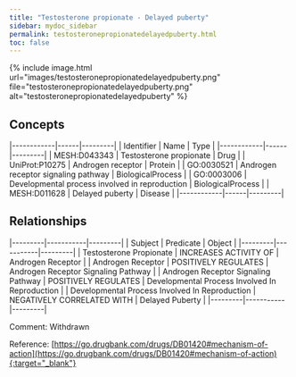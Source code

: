 ```yaml
---
title: "Testosterone propionate - Delayed puberty"
sidebar: mydoc_sidebar
permalink: testosteronepropionatedelayedpuberty.html
toc: false 
---
```


{% include image.html url="images/testosteronepropionatedelayedpuberty.png" file="testosteronepropionatedelayedpuberty.png" alt="testosteronepropionatedelayedpuberty" %}

## Concepts

|------------|------|---------|
| Identifier | Name | Type    |
|------------|------|---------|
| MESH:D043343 | Testosterone propionate | Drug |
| UniProt:P10275 | Androgen receptor | Protein |
| GO:0030521 | Androgen receptor signaling pathway | BiologicalProcess |
| GO:0003006 | Developmental process involved in reproduction | BiologicalProcess |
| MESH:D011628 | Delayed puberty | Disease |
|------------|------|---------|

## Relationships

|---------|-----------|---------|
| Subject | Predicate | Object  |
|---------|-----------|---------|
| Testosterone Propionate | INCREASES ACTIVITY OF | Androgen Receptor |
| Androgen Receptor | POSITIVELY REGULATES | Androgen Receptor Signaling Pathway |
| Androgen Receptor Signaling Pathway | POSITIVELY REGULATES | Developmental Process Involved In Reproduction |
| Developmental Process Involved In Reproduction | NEGATIVELY CORRELATED WITH | Delayed Puberty |
|---------|-----------|---------|

Comment: Withdrawn

Reference: [https://go.drugbank.com/drugs/DB01420#mechanism-of-action](https://go.drugbank.com/drugs/DB01420#mechanism-of-action){:target="_blank"}
